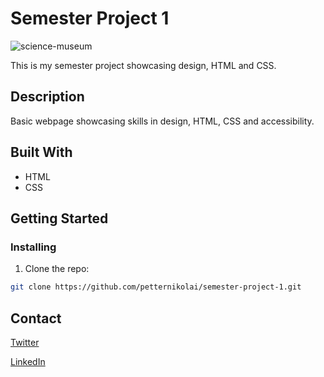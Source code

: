 # Semester Project 1

![science-museum](https://github.com/petternikolai/semester-project-1/assets/116467779/1185dee5-aebe-4274-bbef-04b2eb28b655)

This is my semester project showcasing design, HTML and CSS. 

## Description

Basic webpage showcasing skills in design, HTML, CSS and accessibility.

## Built With

- HTML
- CSS

## Getting Started

### Installing

1. Clone the repo:

```bash
git clone https://github.com/petternikolai/semester-project-1.git
```

## Contact

[Twitter](https://twitter.com/petternikolai94)

[LinkedIn](https://www.linkedin.com/in/petter-nikolai-kristoffersen-a829a41b8/)

